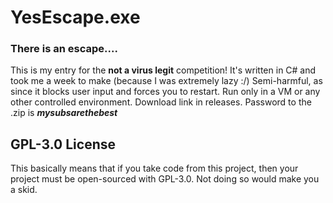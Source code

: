 # YesEscape.exe
### There is an escape....

This is my entry for the **not a virus legit** competition!
It's written in C# and took me a week to make (because I was extremely lazy :/)
Semi-harmful, as since it blocks user input and forces you to restart. Run only in a VM or any other controlled environment.
Download link in releases. Password to the .zip is ***mysubsarethebest***

## GPL-3.0 License
This basically means that if you take code from this project, then your project must be open-sourced with GPL-3.0.
Not doing so would make you a skid.
